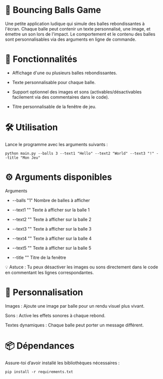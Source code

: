 # 🎱 Bouncing Balls Game

Une petite application ludique qui simule des balles rebondissantes à l'écran. Chaque balle peut contenir un texte personnalisé, une image, et émettre un son lors de l'impact. Le comportement et le contenu des balles sont personnalisables via des arguments en ligne de commande.


# 🚀 Fonctionnalités
- Affichage d'une ou plusieurs balles rebondissantes.

- Texte personnalisable pour chaque balle.

- Support optionnel des images et sons (activables/désactivables facilement via des commentaires dans le code).

- Titre personnalisable de la fenêtre de jeu.

# 🛠️ Utilisation
Lance le programme avec les arguments suivants :

```
python main.py --balls 3 --text1 "Hello" --text2 "World" --text3 "!" --title "Mon Jeu"
```
# ⚙️ Arguments disponibles

Arguments

- --balls	"1"	Nombre de balles à afficher

- --text1	""	Texte à afficher sur la balle 1

- --text2	""	Texte à afficher sur la balle 2

- --text3	""	Texte à afficher sur la balle 3

- --text4	""	Texte à afficher sur la balle 4

- --text5	""	Texte à afficher sur la balle 5

- --title	""	Titre de la fenêtre

💡 Astuce : Tu peux désactiver les images ou sons directement dans le code en commentant les lignes correspondantes.

# 🎨 Personnalisation
Images : Ajoute une image par balle pour un rendu visuel plus vivant.

Sons : Active les effets sonores à chaque rebond.

Textes dynamiques : Chaque balle peut porter un message différent.

# 📦 Dépendances
Assure-toi d’avoir installé les bibliothèques nécessaires :

```
pip install -r requirements.txt
```

